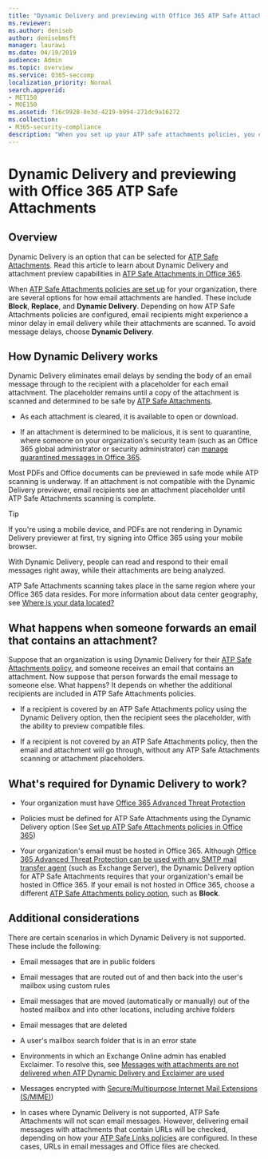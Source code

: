 ```yaml
---
title: "Dynamic Delivery and previewing with Office 365 ATP Safe Attachments"
ms.reviewer: 
ms.author: deniseb
author: denisebmsft
manager: laurawi
ms.date: 04/19/2019
audience: Admin
ms.topic: overview
ms.service: O365-seccomp
localization_priority: Normal
search.appverid:
- MET150
- MOE150
ms.assetid: f16c9928-8e3d-4219-b994-271dc9a16272
ms.collection: 
- M365-security-compliance
description: "When you set up your ATP safe attachments policies, you choose Dynamic Delivery to avoid message delays and enable people to preview attachments that are being scanned."
---
```


# Dynamic Delivery and previewing with Office 365 ATP Safe Attachments

## Overview

Dynamic Delivery is an option that can be selected for [ATP Safe Attachments](atp-safe-attachments.md). Read this article to learn about Dynamic Delivery and attachment preview capabilities in [ATP Safe Attachments in Office 365](atp-safe-attachments.md).

When [ATP Safe Attachments policies are set up](set-up-atp-safe-attachments-policies.md) for your organization, there are several options for how email attachments are handled. These include **Block**, **Replace**, and **Dynamic Delivery**. Depending on how ATP Safe Attachments policies are configured, email recipients might experience a minor delay in email delivery while their attachments are scanned. To avoid message delays, choose **Dynamic Delivery**.
  
## How Dynamic Delivery works
  
Dynamic Delivery eliminates email delays by sending the body of an email message through to the recipient with a placeholder for each email attachment. The placeholder remains until a copy of the attachment is scanned and determined to be safe by [ATP Safe Attachments](atp-safe-attachments.md). 

- As each attachment is cleared, it is available to open or download. 

- If an attachment is determined to be malicious, it is sent to quarantine, where someone on your organization's security team (such as an Office 365 global administrator or security administrator) can [manage quarantined messages in Office 365](manage-quarantined-messages-and-files.md).

Most PDFs and Office documents can be previewed in safe mode while ATP scanning is underway. If an attachment is not compatible with the Dynamic Delivery previewer, email recipients see an attachment placeholder until ATP Safe Attachments scanning is complete.

> [!TIP]
> If you're using a mobile device, and PDFs are not rendering in Dynamic Delivery previewer at first, try signing into Office 365 using your mobile browser.

With Dynamic Delivery, people can read and respond to their email messages right away, while their attachments are being analyzed. 

ATP Safe Attachments scanning takes place in the same region where your Office 365 data resides. For more information about data center geography, see [Where is your data located?](https://products.office.com/where-is-your-data-located?geo=All) 
  
## What happens when someone forwards an email that contains an attachment?

Suppose that an organization is using Dynamic Delivery for their [ATP Safe Attachments policy](set-up-atp-safe-attachments-policies.md), and someone receives an email that contains an attachment. Now suppose that person forwards the email message to someone else. What happens? It depends on whether the additional recipients are included in ATP Safe Attachments policies.
  
- If a recipient is covered by an ATP Safe Attachments policy using the Dynamic Delivery option, then the recipient sees the placeholder, with the ability to preview compatible files.
    
- If a recipient is not covered by an ATP Safe Attachments policy, then the email and attachment will go through, without any ATP Safe Attachments scanning or attachment placeholders.
    
## What's required for Dynamic Delivery to work?

- Your organization must have [Office 365 Advanced Threat Protection](office-365-atp.md)
    
- Policies must be defined for ATP Safe Attachments using the Dynamic Delivery option (See [Set up ATP Safe Attachments policies in Office 365](set-up-atp-safe-attachments-policies.md))
    
- Your organization's email must be hosted in Office 365. Although [Office 365 Advanced Threat Protection can be used with any SMTP mail transfer agent](https://docs.microsoft.com/office365/servicedescriptions/office-365-advanced-threat-protection-service-description#requirements-for-office-365-advanced-threat-protection-atp) (such as Exchange Server), the Dynamic Delivery option for ATP Safe Attachments requires that your organization's email be hosted in Office 365. If your email is not hosted in Office 365, choose a different [ATP Safe Attachments policy option](set-up-atp-safe-attachments-policies.md#step-3-learn-about-atp-safe-attachments-policy-options), such as **Block**.
    
## Additional considerations

There are certain scenarios in which Dynamic Delivery is not supported. These include the following:
  
- Email messages that are in public folders
    
- Email messages that are routed out of and then back into the user's mailbox using custom rules
    
- Email messages that are moved (automatically or manually) out of the hosted mailbox and into other locations, including archive folders
    
- Email messages that are deleted
    
- A user's mailbox search folder that is in an error state
    
- Environments in which an Exchange Online admin has enabled Exclaimer. To resolve this, see [Messages with attachments are not delivered when ATP Dynamic Delivery and Exclaimer are used](https://support.microsoft.com/help/4014438/messages-with-attachments-are-not-delivered-when-atp-dynamic-delivery)

- Messages encrypted with [Secure/Multipurpose Internet Mail Extensions (S/MIME)](s-mime-for-message-signing-and-encryption.md))

- In cases where Dynamic Delivery is not supported, ATP Safe Attachments will not scan email messages. However, delivering email messages with attachments that contain URLs will be checked, depending on how your [ATP Safe Links policies](set-up-atp-safe-links-policies.md) are configured. In these cases, URLs in email messages and Office files are checked.
